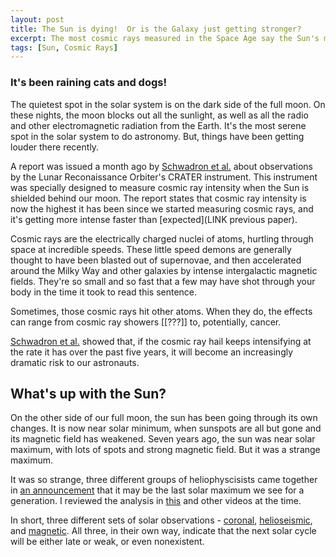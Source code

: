 ```yaml
---
layout: post
title: The Sun is dying!  Or is the Galaxy just getting stronger?
excerpt: The most cosmic rays measured in the Space Age say the Sun's magnetic field is getting weaker, but other evidence points to a resurgence of the solar cycle.  Who is right?
tags: [Sun, Cosmic Rays]
---
```


### It's been raining cats and dogs!

The quietest spot in the solar system is on the dark side of the full moon. On these nights, the moon blocks out all the sunlight, as well as all the radio and other electromagnetic radiation from the Earth.  It's the most serene spot in the solar system to do astronomy.  But, things have been getting louder there recently.

A report was issued a month ago by [Schwadron et al.](LINK) about observations by the Lunar Reconaissance Orbiter's CRATER instrument.  This instrument was specially designed to measure cosmic ray intensity when the Sun is shielded behind our moon.  The report states that cosmic ray intensity is now the highest it has been since we started measuring cosmic rays, and it's getting more intense faster than [expected](LINK previous paper).

Cosmic rays are the electrically charged nuclei of atoms, hurtling through space at incredible speeds.  These little speed demons are generally thought to have been blasted out of supernovae, and then accelerated around the Milky Way and other galaxies by intense intergalactic magnetic fields.  They're so small and so fast that a few may have shot through your body in the time it took to read this sentence.

Sometimes, those cosmic rays hit other atoms.  When they do, the effects can range from cosmic ray showers [[???]] to, potentially, cancer.

[Schwadron et al.](LINK) showed that, if the cosmic ray hail keeps intensifying at the rate it has over the past five years, it will become an increasingly dramatic risk to our astronauts.

## What's up with the Sun?

On the other side of our full moon, the sun has been going through its own changes.  It is now near solar minimum, when sunspots are all but gone and its magnetic field has weakened.  Seven years ago, the sun was near solar maximum, with lots of spots and strong magnetic field.  But it was a strange maximum.

It was so strange, three different groups of heliophyscisists came together in [an announcement](LINK) that it may be the last solar maximum we see for a generation.  I reviewed the analysis in [this](LINK) and other videos at the time.

In short, three different sets of solar observations - [coronal](LINK), [helioseismic](LINK), and [magnetic](LINK).  All three, in their own way, indicate that the next solar cycle will be either late or weak, or even nonexistent.
